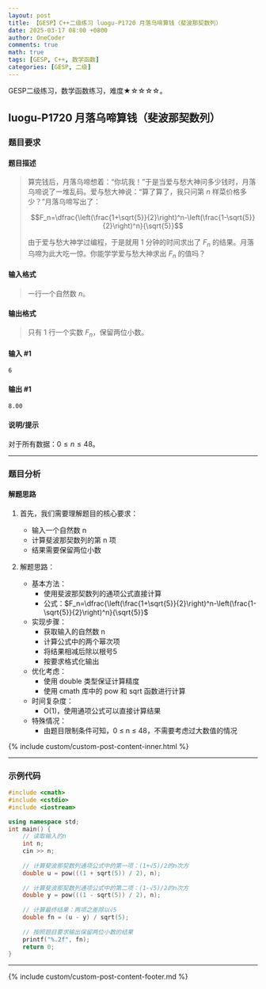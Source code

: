 ```yaml
---
layout: post
title: 【GESP】C++二级练习 luogu-P1720 月落乌啼算钱（斐波那契数列）
date: 2025-03-17 08:00 +0800
author: OneCoder
comments: true
math: true
tags: [GESP, C++, 数学函数]
categories: [GESP, 二级]
---
```

GESP二级练习，数学函数练习，难度★☆☆☆☆。

<!--more-->

## luogu-P1720 月落乌啼算钱（斐波那契数列）

### 题目要求

#### 题目描述

>算完钱后，月落乌啼想着：“你坑我！”于是当爱与愁大神问多少钱时，月落乌啼说了一堆乱码。爱与愁大神说：“算了算了，我只问第 $n$ 样菜价格多少？”月落乌啼写出了：
>
>$$F_n=\dfrac{\left(\frac{1+\sqrt{5}}{2}\right)^n-\left(\frac{1-\sqrt{5}}{2}\right)^n}{\sqrt{5}}$$
>
>由于爱与愁大神学过编程，于是就用 $1$ 分钟的时间求出了 $F_n$ 的结果。月落乌啼为此大吃一惊。你能学学爱与愁大神求出 $F_n$ 的值吗？

#### 输入格式

>一行一个自然数 $n$。

#### 输出格式

>只有 $1$ 行一个实数 $F_n$，保留两位小数。

#### 输入 #1

```console
6
```

#### 输出 #1

```console
8.00
```

#### 说明/提示

对于所有数据：$0 \leq n\leq 48$。

---

### 题目分析

#### 解题思路

1. 首先，我们需要理解题目的核心要求：
   - 输入一个自然数 n
   - 计算斐波那契数列的第 n 项
   - 结果需要保留两位小数

2. 解题思路：
   - 基本方法：
     - 使用斐波那契数列的通项公式直接计算
     - 公式：$F_n=\dfrac{\left(\frac{1+\sqrt{5}}{2}\right)^n-\left(\frac{1-\sqrt{5}}{2}\right)^n}{\sqrt{5}}$
   - 实现步骤：
     - 获取输入的自然数 n
     - 计算公式中的两个幂次项
     - 将结果相减后除以根号5
     - 按要求格式化输出
   - 优化考虑：
     - 使用 double 类型保证计算精度
     - 使用 cmath 库中的 pow 和 sqrt 函数进行计算
   - 时间复杂度：
     - O(1)，使用通项公式可以直接计算结果
   - 特殊情况：
     - 由题目限制条件可知，0 ≤ n ≤ 48，不需要考虑过大数值的情况

{% include custom/custom-post-content-inner.html %}

---

### 示例代码

```cpp
#include <cmath>
#include <cstdio>
#include <iostream>

using namespace std;
int main() {
    // 读取输入的n
    int n;
    cin >> n;
    
    // 计算斐波那契数列通项公式中的第一项：(1+√5)/2的n次方
    double u = pow(((1 + sqrt(5)) / 2), n);
    
    // 计算斐波那契数列通项公式中的第二项：(1-√5)/2的n次方
    double y = pow(((1 - sqrt(5)) / 2), n);
    
    // 计算最终结果：两项之差除以√5
    double fn = (u - y) / sqrt(5);
    
    // 按照题目要求输出保留两位小数的结果
    printf("%.2f", fn);
    return 0;
}
```

---

{% include custom/custom-post-content-footer.md %}

